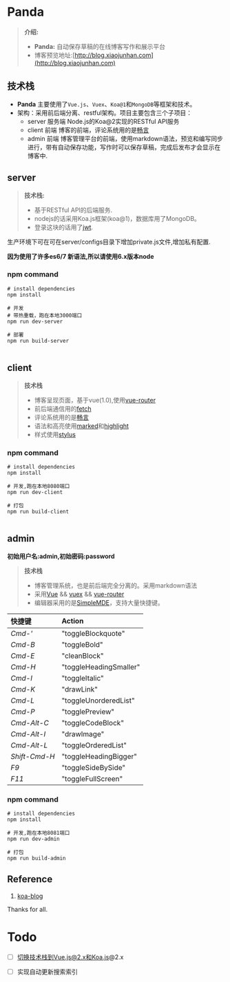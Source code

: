 # Panda

> **介绍:**
> - **Panda:** 自动保存草稿的在线博客写作和展示平台
> - 博客预览地址:[http://blog.xiaojunhan.com](http://blog.xiaojunhan.com)

## 技术栈
- **Panda** 主要使用了`Vue.js`、`Vuex`、`Koa@1`和`MongoDB`等框架和技术。
- 架构：采用前后端分离、restful架构。项目主要包含三个子项目：
  - server 服务端 Node.js的Koa@2实现的RESTful API服务
  - client 前端 博客的前端，评论系统用的是[畅言](https://changyan.kuaizhan.com/)
  - admin  前端 博客管理平台的前端，使用markdown语法，预览和编写同步进行，带有自动保存功能，写作时可以保存草稿，完成后发布才会显示在博客中.

## server

> **技术栈:**
> - 基于RESTful API的后端服务.
> - nodejs的话采用Koa.js框架(koa@1)，数据库用了MongoDB。
> - 登录这块的话用了[jwt](https://jwt.io/introduction/).

生产环境下可在可在server/configs目录下增加private.js文件,增加私有配置.

**因为使用了许多es6/7 新语法,所以请使用6.x版本node**

### npm command

```
# install dependencies
npm install

# 开发
# 带热重载，跑在本地3000端口
npm run dev-server

# 部署
npm run build-server


```

## client

> **技术栈**
> - 博客呈现页面，基于vue(1.0),使用[vue-router](https://github.com/vuejs/vue-router)
> - 前后端通信用的[fetch](https://www.npmjs.com/package/whatwg-fetch)
> - 评论系统用的是[畅言](https://changyan.kuaizhan.com/)
> - 语法和高亮使用[marked](https://github.com/chjj/marked)和[highlight](https://github.com/isagalaev/highlight.js)
> - 样式使用[stylus](http://stylus-lang.com/)
### npm command

```
# install dependencies
npm install

# 开发,跑在本地8080端口
npm run dev-client

# 打包
npm run build-client


```


## admin

**初始用户名:admin,初始密码:password**

> **技术栈**
> - 博客管理系统，也是前后端完全分离的。采用markdown语法
> - 采用[Vue](http://vuejs.org.cn) && [vuex](https://github.com/vuejs/vuex) && [vue-router](https://github.com/vuejs/vue-router)
> - 编辑器采用的是[SimpleMDE](https://github.com/NextStepWebs/simplemde-markdown-editor)，支持大量快捷键。

快捷键 | Action
:------- | :-----
*Cmd-'* | "toggleBlockquote"
*Cmd-B* | "toggleBold"
*Cmd-E* | "cleanBlock"
*Cmd-H* | "toggleHeadingSmaller"
*Cmd-I* | "toggleItalic"
*Cmd-K* | "drawLink"
*Cmd-L* | "toggleUnorderedList"
*Cmd-P* | "togglePreview"
*Cmd-Alt-C* | "toggleCodeBlock"
*Cmd-Alt-I* | "drawImage"
*Cmd-Alt-L* | "toggleOrderedList"
*Shift-Cmd-H* | "toggleHeadingBigger"
*F9* | "toggleSideBySide"
*F11* | "toggleFullScreen"

### npm command

```
# install dependencies
npm install

# 开发,跑在本地8081端口
npm run dev-admin

# 打包
npm run build-admin

```

## Reference

1. [koa-blog](https://github.com/Ma63d/kov-blog/)   

Thanks for all.

# Todo
- [ ] 切换技术栈到Vue.js@2.x和Koa.js@2.x
- [ ] 实现自动更新搜索索引

